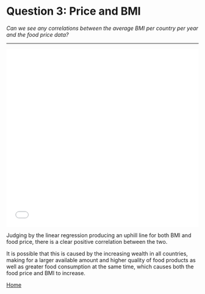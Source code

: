 # Question 3: Price and BMI
*Can we see any correlations between the average BMI per country per year and the food price data?*

<hr>

<iframe src="/DAV/git/lineair_regression.html"
    sandbox="allow-same-origin allow-scripts"
    height="465"
    width="100%"
    max-width="100%"
    scrolling="yes"
    seamless="seamless"
    frameborder="0">
</iframe>

Judging by the linear regression producing an uphill line for both BMI and food price, there is a clear positive correlation between the two.

It is possible that this is caused by the increasing wealth in all countries, making for a larger available amount and higher quality of food products as well as greater food consumption at the same time, which causes both the food price and BMI to increase.

<a href="/DAV/dashboard">Home</a>
